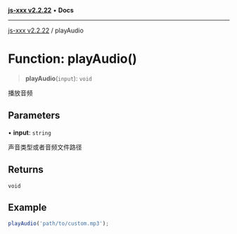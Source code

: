 [**js-xxx v2.2.22**](../README.md) • **Docs**

***

[js-xxx v2.2.22](../README.md) / playAudio

# Function: playAudio()

> **playAudio**(`input`): `void`

播放音频

## Parameters

• **input**: `string`

声音类型或者音频文件路径

## Returns

`void`

## Example

```ts
playAudio('path/to/custom.mp3');
```
